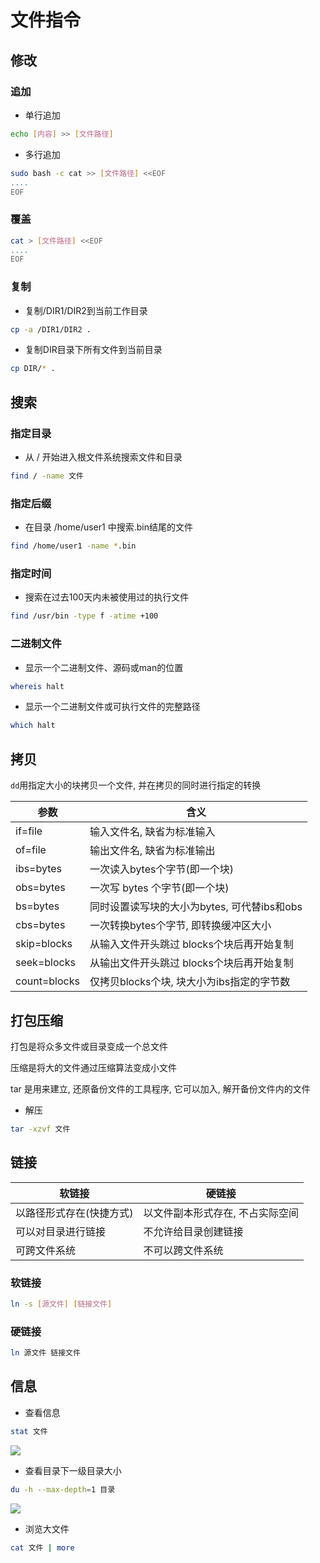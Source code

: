 <!--
 * @Brief        : 
 * @Author       : dmjcb
 * @Date         : 2021-01-16 17:59:34
 * @LastEditors  : dmjcb@outlook.com
 * @LastEditTime : 2024-09-22 21:35:24
-->

# 文件指令

## 修改

### 追加

- 单行追加

```sh
echo [内容] >> [文件路径]
```

- 多行追加

```sh
sudo bash -c cat >> [文件路径] <<EOF
....
EOF
```

### 覆盖

```sh
cat > [文件路径] <<EOF
....
EOF
```

### 复制

- 复制/DIR1/DIR2到当前工作目录

```sh
cp -a /DIR1/DIR2 .
```

- 复制DIR目录下所有文件到当前目录

```sh
cp DIR/* .
```

## 搜索

### 指定目录

- 从 / 开始进入根文件系统搜索文件和目录

```sh
find / -name 文件
```

### 指定后缀

- 在目录 /home/user1 中搜索.bin结尾的文件

```sh
find /home/user1 -name *.bin
```

### 指定时间

- 搜索在过去100天内未被使用过的执行文件

```sh 
find /usr/bin -type f -atime +100
```

### 二进制文件

- 显示一个二进制文件、源码或man的位置

```sh
whereis halt
```

- 显示一个二进制文件或可执行文件的完整路径

```sh
which halt
```

## 拷贝

`dd`用指定大小的块拷贝一个文件, 并在拷贝的同时进行指定的转换

| 参数         | 含义                                        |
| ------------ | ------------------------------------------- |
| if=file      | 输入文件名, 缺省为标准输入                  |
| of=file      | 输出文件名, 缺省为标准输出                  |
| ibs=bytes    | 一次读入bytes个字节(即一个块)               |
| obs=bytes    | 一次写 bytes 个字节(即一个块)               |
| bs=bytes     | 同时设置读写块的大小为bytes, 可代替ibs和obs |
| cbs=bytes    | 一次转换bytes个字节, 即转换缓冲区大小       |
| skip=blocks  | 从输入文件开头跳过 blocks个块后再开始复制   |
| seek=blocks  | 从输出文件开头跳过 blocks个块后再开始复制   |
| count=blocks | 仅拷贝blocks个块, 块大小为ibs指定的字节数   |

## 打包压缩

打包是将众多文件或目录变成一个总文件

压缩是将大的文件通过压缩算法变成小文件

tar 是用来建立, 还原备份文件的工具程序, 它可以加入, 解开备份文件内的文件

- 解压

```sh
tar -xzvf 文件
```

## 链接

| 软链接                   | 硬链接                           |
| ------------------------ | -------------------------------- |
| 以路径形式存在(快捷方式) | 以文件副本形式存在, 不占实际空间 |
| 可以对目录进行链接       | 不允许给目录创建链接             |
| 可跨文件系统             | 不可以跨文件系统                 |

### 软链接

```sh
ln -s [源文件] [链接文件] 
```

### 硬链接

```sh
ln 源文件 链接文件 
```

## 信息

- 查看信息

```sh
stat 文件
```

![](/.imgur/20220103004731.png)

- 查看目录下一级目录大小

```sh
du -h --max-depth=1 目录
```

![](/.imgur/20220103004907.png)

- 浏览大文件

```sh
cat 文件 | more
```